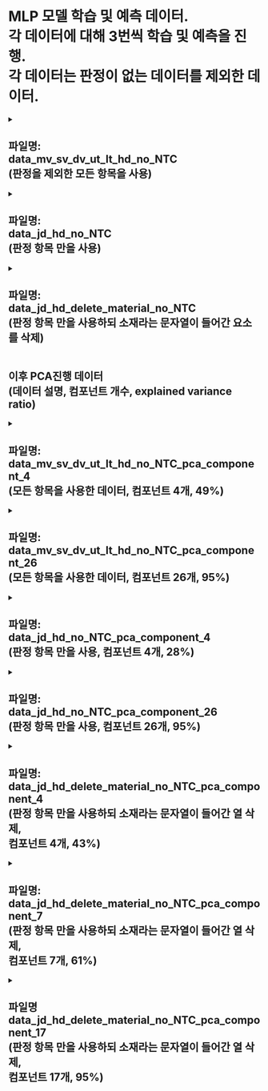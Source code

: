 MLP 모델 학습 및 예측 데이터.   
각 데이터에 대해 3번씩 학습 및 예측을 진행.   
각 데이터는 판정이 없는 데이터를 제외한 데이터.
===

<details>
<summary>

파일명:   
data_mv_sv_dv_ut_lt_hd_no_NTC   
(판정을 제외한 모든 항목을 사용)
---
</summary>

+ 시도1.   
   * Test Loss: 0.5478043556213379   
     Test Accuracy: 0.699999988079071
     
     Confusion Matrix:
     /|Positive|Nagative|
     |:---:|:---:|:---:|
     Positive|0|21|
     Nagative|0|49|
     
     Accuracy: 0.7   
     Precision: 0.7   
     Recall: 1.0   
     F1 Score: 0.8235294117647058   
   
+ 시도2
   * Test Loss: 0.4584580361843109   
     Test Accuracy: 0.7571428418159485   
     
     Confusion Matrix:
     /|Positive|Nagative|
     |:---:|:---:|:---:|
     Positive|12|9|
     Nagative|8|41|
     
     Accuracy: 0.7571428571428571   
     Precision: 0.82   
     Recall: 0.8367346938775511   
     F1 Score: 0.8282828282828283 
    
+ 시도3
   * Test Loss: 0.5873710513114929   
     Test Accuracy: 0.699999988079071   
     
     Confusion Matrix:
     /|Positive|Nagative|
     |:---:|:---:|:---:|
     Positive|0|21|
     Nagative|0|49|
     
     Accuracy: 0.7   
     Precision: 0.7   
     Recall: 1.0   
     F1 Score: 0.8235294117647058   
</details>

<details>
<summary>
    
파일명:   
data_jd_hd_no_NTC   
(판정 항목 만을 사용)
---
</summary>   

+ 시도1
   * Test Loss: 0.3098602890968323   
     Test Accuracy: 0.8714285492897034   
       
     Confusion Matrix:   
     /|Positive|Nagative|
     |:---:|:---:|:---:|
     Positive|14|7|
     Nagative|2|47|
     
     Accuracy: 0.8714285714285714    
     Precision: 0.8703703703703703   
     Recall: 0.9591836734693877   
     F1 Score: 0.912621359223301   
      
+ 시도2
   * Test Loss: 0.2470361441373825   
     Test Accuracy: 0.8714285492897034   
     
     Confusion Matrix:
     /|Positive|Nagative|
     |:---:|:---:|:---:|
     Positive|15|6|
     Nagative|3|46|
     
     Accuracy: 0.8714285714285714   
     Precision: 0.8846153846153846   
     Recall: 0.9387755102040817   
     F1 Score: 0.9108910891089109   

+ 시도3
   * Test Loss: 0.6667794585227966   
     Test Accuracy: 0.699999988079071   
     
     Confusion Matrix:
     /|Positive|Nagative|
     |:---:|:---:|:---:|
     Positive|0|21|
     Nagative|0|49|
     
     Accuracy: 0.7   
     Precision: 0.7   
     Recall: 1.0   
     F1 Score: 0.8235294117647058   
</details>

<details>
<summary>

파일명:   
data_jd_hd_delete_material_no_NTC   
(판정 항목 만을 사용하되 소재라는 문자열이 들어간 요소를 삭제)
---
</summary>

+ 시도1
   * Test Loss: 0.6681578159332275   
     Test Accuracy: 0.699999988079071   
     
     Confusion Matrix:   
     /|Positive|Nagative|
     |:---:|:---:|:---:|
     Positive|0|21|
     Nagative|0|49|
     
     Accuracy: 0.7   
     Precision: 0.7   
     Recall: 1.0   
     F1 Score: 0.8235294117647058   

+ 시도2
   * Test Loss: 0.22255265712738037   
     Test Accuracy: 0.8999999761581421   
     
     Confusion Matrix:
     /|Positive|Nagative|
     |:---:|:---:|:---:|
     Positive|15|6|
     Nagative|1|48|
     
     Accuracy: 0.9   
     Precision: 0.8888888888888888   
     Recall: 0.9795918367346939   
     F1 Score: 0.9320388349514563

+ 시도3
   * Test Loss: 0.20000457763671875   
     Test Accuracy: 0.9428571462631226   
     
     Confusion Matrix:
     /|Positive|Nagative|
     |:---:|:---:|:---:|
     Positive|18|3|
     Nagative|1|48|
     
     Accuracy: 0.9428571428571428   
     Precision: 0.9411764705882353   
     Recall: 0.9795918367346939   
     F1 Score: 0.96   
</details>

이후 PCA진행 데이터   
(데이터 설명, 컴포넌트 개수, explained variance ratio)
---

<details>
<summary>

파일명:   
data_mv_sv_dv_ut_lt_hd_no_NTC_pca_component_4   
(모든 항목을 사용한 데이터, 컴포넌트 4개, 49%)
---
</summary>
   
+ 시도1
  * Test Loss: 0.2921641767024994   
    Test Accuracy: 0.8714285492897034   
    
    Confusion Matrix:
    /|Positive|Nagative|
    |:---:|:---:|:---:|
    Positive|15|6|
    Nagative|3|46|
    
    Accuracy: 0.8714285714285714   
    Precision: 0.8846153846153846   
    Recall: 0.9387755102040817   
    F1 Score: 0.9108910891089109   

+ 시도2
  * Test Loss: 0.3355987071990967   
    Test Accuracy: 0.8285714387893677   
    
    Confusion Matrix:
    /|Positive|Nagative|
    |:---:|:---:|:---:|
    Positive|11|10|
    Nagative|2|47|
    
    Accuracy: 0.8285714285714286   
    Precision: 0.8245614035087719   
    Recall: 0.9591836734693877   
    F1 Score: 0.8867924528301887   

+ 시도3
  * Test Loss: 0.3451468050479889   
    Test Accuracy: 0.8714285492897034   
    
    Confusion Matrix:
    /|Positive|Nagative|
    |:---:|:---:|:---:|
    Positive|13|8|
    Nagative|1|48|
    
    Accuracy: 0.8714285714285714   
    Precision: 0.8571428571428571   
    Recall: 0.9795918367346939   
    F1 Score: 0.9142857142857143   
</details>

<details>
<summary>

파일명:   
data_mv_sv_dv_ut_lt_hd_no_NTC_pca_component_26   
(모든 항목을 사용한 데이터, 컴포넌트 26개, 95%)
---
</summary>

+ 시도1
  * Test Loss: 0.645046055316925   
    Test Accuracy: 0.699999988079071   
    
    Confusion Matrix:
    /|Positive|Nagative|
    |:---:|:---:|:---:|
    Positive|0|21|
    Nagative|0|49|
    
    Accuracy: 0.7   
    Precision: 0.7   
    Recall: 1.0   
    F1 Score: 0.8235294117647058   

+ 시도2
  * Test Loss: 0.5980672836303711
    Test Accuracy: 0.699999988079071
    
    Confusion Matrix:
    /|Positive|Nagative|
    |:---:|:---:|:---:|
    Positive|0|21|
    Nagative|0|49|

    Accuracy: 0.7
    Precision: 0.7
    Recall: 1.0
    F1 Score: 0.8235294117647058

+ 시도3
  * Test Loss: 0.5498936176300049
    Test Accuracy: 0.699999988079071
    
    Confusion Matrix:
    /|Positive|Nagative|
    |:---:|:---:|:---:|
    Positive|0|21|
    Nagative|0|49|

    Accuracy: 0.7
    Precision: 0.7
    Recall: 1.0
    F1 Score: 0.8235294117647058
</details>

<details>
<summary>

파일명:   
data_jd_hd_no_NTC_pca_component_4   
(판정 항목 만을 사용, 컴포넌트 4개, 28%)
---
</summary>  
  
+ 시도1
  * Test Loss: 0.2770636975765228
    Test Accuracy: 0.8999999761581421
    
    Confusion Matrix:
    [[17  4]
    [ 3 46]]
    Accuracy: 0.9
    Precision: 0.92
    Recall: 0.9387755102040817
    F1 Score: 0.9292929292929293

+ 시도2
  * Test Loss: 0.3183031380176544
    Test Accuracy: 0.8999999761581421
    
    Confusion Matrix:
    [[15  6]
    [ 1 48]]
    Accuracy: 0.9
    Precision: 0.8888888888888888
    Recall: 0.9795918367346939
    F1 Score: 0.9320388349514563

+ 시도3
  * Test Loss: 0.303946852684021
    Test Accuracy: 0.9142857193946838
    
    Confusion Matrix:
    [[18  3]
    [ 3 46]]
    Accuracy: 0.9142857142857143
    Precision: 0.9387755102040817
    Recall: 0.9387755102040817
    F1 Score: 0.9387755102040817
</details>

<details>
<summary>

파일명:   
data_jd_hd_no_NTC_pca_component_26   
(판정 항목 만을 사용, 컴포넌트 26개, 95%)
---
</summary>

+ 시도1

    Test Loss: 0.6786163449287415
    Test Accuracy: 0.699999988079071
    
    Confusion Matrix:
    [[ 3 18]
    [ 3 46]]
    Accuracy: 0.7
    Precision: 0.71875
    Recall: 0.9387755102040817
    F1 Score: 0.8141592920353983

+ 시도2

    Test Loss: 0.24743257462978363
    Test Accuracy: 0.8714285492897034
    
    Confusion Matrix:
    [[15  6]
    [ 3 46]]
    Accuracy: 0.8714285714285714
    Precision: 0.8846153846153846
    Recall: 0.9387755102040817
    F1 Score: 0.9108910891089109

+ 시도3

    Test Loss: 0.52480149269104
    Test Accuracy: 0.7142857313156128
    
    Confusion Matrix:
    [[ 1 20]
    [ 0 49]]
    Accuracy: 0.7142857142857143
    Precision: 0.7101449275362319
    Recall: 1.0
    F1 Score: 0.8305084745762712
</details>

<details>
<summary>

파일명:   
data_jd_hd_delete_material_no_NTC_pca_component_4   
(판정 항목 만을 사용하되 소재라는 문자열이 들어간 열 삭제,   
컴포넌트 4개, 43%)
---
</summary>

+ 시도1

    Test Loss: 0.14326536655426025
    Test Accuracy: 0.9428571462631226
    
    Confusion Matrix:
    [[17  4]
    [ 0 49]]
    Accuracy: 0.9428571428571428
    Precision: 0.9245283018867925
    Recall: 1.0
    F1 Score: 0.9607843137254902

+ 시도2

    Test Loss: 0.16238410770893097
    Test Accuracy: 0.9142857193946838
    
    Confusion Matrix:
    [[17  4]
    [ 2 47]]
    Accuracy: 0.9142857142857143
    Precision: 0.9215686274509803
    Recall: 0.9591836734693877
    F1 Score: 0.94

+ 시도3

    Test Loss: 0.14559824764728546
    Test Accuracy: 0.9142857193946838
    
    Confusion Matrix:
    [[16  5]
    [ 1 48]]
    Accuracy: 0.9142857142857143
    Precision: 0.9056603773584906
    Recall: 0.9795918367346939
    F1 Score: 0.9411764705882353
</details>

<details>
<summary>

파일명:   
data_jd_hd_delete_material_no_NTC_pca_component_7   
(판정 항목 만을 사용하되 소재라는 문자열이 들어간 열 삭제,   
컴포넌트 7개, 61%)
---
</summary>

+ 시도1

    Test Loss: 0.26741448044776917
    Test Accuracy: 0.9142857193946838
    
    Confusion Matrix:
    [[16  5]
    [ 1 48]]
    Accuracy: 0.9142857142857143
    Precision: 0.9056603773584906
    Recall: 0.9795918367346939
    F1 Score: 0.9411764705882353

+ 시도2

    Test Loss: 0.20400142669677734
    Test Accuracy: 0.9571428298950195
    
    Confusion Matrix:
    [[18  3]
    [ 0 49]]
    Accuracy: 0.9571428571428572
    Precision: 0.9423076923076923
    Recall: 1.0
    F1 Score: 0.9702970297029703

+ 시도3

    Test Loss: 0.15940316021442413
    Test Accuracy: 0.9285714030265808
    
    Confusion Matrix:
    [[18  3]
    [ 2 47]]
    Accuracy: 0.9285714285714286
    Precision: 0.94
    Recall: 0.9591836734693877
    F1 Score: 0.9494949494949495
</details>

<details>
<summary>

파일명   
data_jd_hd_delete_material_no_NTC_pca_component_17   
(판정 항목 만을 사용하되 소재라는 문자열이 들어간 열 삭제,   
컴포넌트 17개, 95%)
---
</summary>

+ 시도1

    Test Loss: 0.2762243449687958
    Test Accuracy: 0.9142857193946838
    
    Confusion Matrix:
    [[15  6]
    [ 0 49]]
    Accuracy: 0.9142857142857143
    Precision: 0.8909090909090909
    Recall: 1.0
    F1 Score: 0.9423076923076923

+ 시도2

    Test Loss: 0.1931239515542984
    Test Accuracy: 0.9428571462631226
    
    Confusion Matrix:
    [[18  3]
    [ 1 48]]
    Accuracy: 0.9428571428571428
    Precision: 0.9411764705882353
    Recall: 0.9795918367346939
    F1 Score: 0.96

+ 시도3

    Test Loss: 0.654637336730957
    Test Accuracy: 0.699999988079071
    
    Confusion Matrix:
    [[ 0 21]
    [ 0 49]]
    Accuracy: 0.7
    Precision: 0.7
    Recall: 1.0
    F1 Score: 0.8235294117647058
</details>

